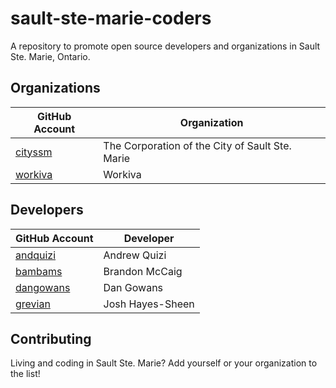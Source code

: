 # sault-ste-marie-coders

A repository to promote open source developers and organizations in Sault Ste. Marie, Ontario.


## Organizations

| GitHub Account | Organization |
| -------------- | ------------ |
| [cityssm](https://github.com/cityssm) | The Corporation of the City of Sault Ste. Marie |
| [workiva](https://github.com/Workiva) | Workiva |

## Developers

| GitHub Account | Developer |
| -------------- | ------------ |
| [andquizi](https://github.com/andquizi) | Andrew Quizi |
| [bambams](https://github.com/bambams) | Brandon McCaig |
| [dangowans](https://github.com/dangowans) | Dan Gowans |
| [grevian](https://github.com/grevian) | Josh Hayes-Sheen |


## Contributing

Living and coding in Sault Ste. Marie?  Add yourself or your organization to the list!
